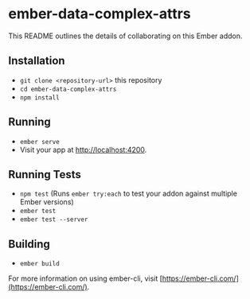 # ember-data-complex-attrs

This README outlines the details of collaborating on this Ember addon.

## Installation

* `git clone <repository-url>` this repository
* `cd ember-data-complex-attrs`
* `npm install`

## Running

* `ember serve`
* Visit your app at [http://localhost:4200](http://localhost:4200).

## Running Tests

* `npm test` (Runs `ember try:each` to test your addon against multiple Ember versions)
* `ember test`
* `ember test --server`

## Building

* `ember build`

For more information on using ember-cli, visit [https://ember-cli.com/](https://ember-cli.com/).
